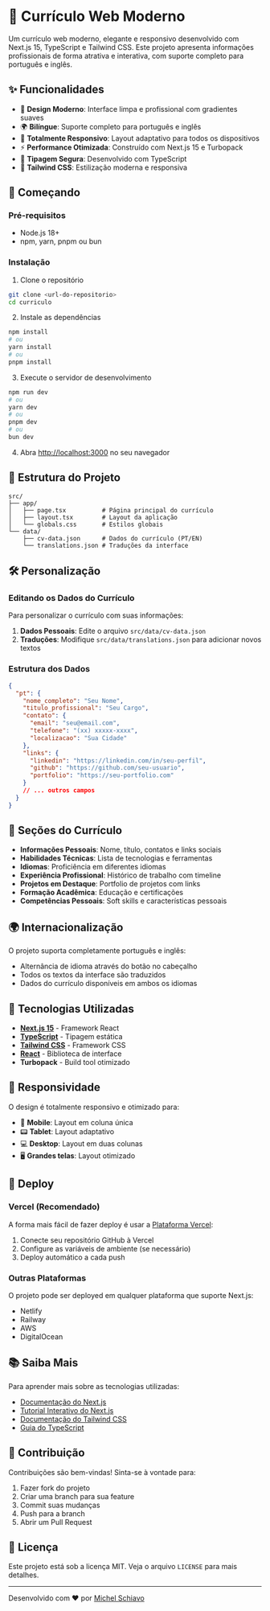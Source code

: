 # 📄 Currículo Web Moderno

Um currículo web moderno, elegante e responsivo desenvolvido com Next.js 15, TypeScript e Tailwind CSS. Este projeto apresenta informações profissionais de forma atrativa e interativa, com suporte completo para português e inglês.

## ✨ Funcionalidades

- 🎨 **Design Moderno**: Interface limpa e profissional com gradientes suaves
- 🌍 **Bilíngue**: Suporte completo para português e inglês
- 📱 **Totalmente Responsivo**: Layout adaptativo para todos os dispositivos
- ⚡ **Performance Otimizada**: Construído com Next.js 15 e Turbopack
- 🎯 **Tipagem Segura**: Desenvolvido com TypeScript
- 🎨 **Tailwind CSS**: Estilização moderna e responsiva

## 🚀 Começando

### Pré-requisitos

- Node.js 18+
- npm, yarn, pnpm ou bun

### Instalação

1. Clone o repositório

```bash
git clone <url-do-repositorio>
cd curriculo
```

2. Instale as dependências

```bash
npm install
# ou
yarn install
# ou
pnpm install
```

3. Execute o servidor de desenvolvimento

```bash
npm run dev
# ou
yarn dev
# ou
pnpm dev
# ou
bun dev
```

4. Abra [http://localhost:3000](http://localhost:3000) no seu navegador

## 📁 Estrutura do Projeto

```
src/
├── app/
│   ├── page.tsx          # Página principal do currículo
│   ├── layout.tsx        # Layout da aplicação
│   └── globals.css       # Estilos globais
└── data/
    ├── cv-data.json      # Dados do currículo (PT/EN)
    └── translations.json # Traduções da interface
```

## 🛠️ Personalização

### Editando os Dados do Currículo

Para personalizar o currículo com suas informações:

1. **Dados Pessoais**: Edite o arquivo `src/data/cv-data.json`
2. **Traduções**: Modifique `src/data/translations.json` para adicionar novos textos

### Estrutura dos Dados

```json
{
  "pt": {
    "nome_completo": "Seu Nome",
    "titulo_profissional": "Seu Cargo",
    "contato": {
      "email": "seu@email.com",
      "telefone": "(xx) xxxxx-xxxx",
      "localizacao": "Sua Cidade"
    },
    "links": {
      "linkedin": "https://linkedin.com/in/seu-perfil",
      "github": "https://github.com/seu-usuario",
      "portfolio": "https://seu-portfolio.com"
    }
    // ... outros campos
  }
}
```

## 🎨 Seções do Currículo

- **Informações Pessoais**: Nome, título, contatos e links sociais
- **Habilidades Técnicas**: Lista de tecnologias e ferramentas
- **Idiomas**: Proficiência em diferentes idiomas
- **Experiência Profissional**: Histórico de trabalho com timeline
- **Projetos em Destaque**: Portfolio de projetos com links
- **Formação Acadêmica**: Educação e certificações
- **Competências Pessoais**: Soft skills e características pessoais

## 🌍 Internacionalização

O projeto suporta completamente português e inglês:

- Alternância de idioma através do botão no cabeçalho
- Todos os textos da interface são traduzidos
- Dados do currículo disponíveis em ambos os idiomas

## 🎨 Tecnologias Utilizadas

- **[Next.js 15](https://nextjs.org)** - Framework React
- **[TypeScript](https://www.typescriptlang.org)** - Tipagem estática
- **[Tailwind CSS](https://tailwindcss.com)** - Framework CSS
- **[React](https://reactjs.org)** - Biblioteca de interface
- **Turbopack** - Build tool otimizado

## 📱 Responsividade

O design é totalmente responsivo e otimizado para:

- 📱 **Mobile**: Layout em coluna única
- 📟 **Tablet**: Layout adaptativo
- 💻 **Desktop**: Layout em duas colunas
- 🖥️ **Grandes telas**: Layout otimizado

## 🚀 Deploy

### Vercel (Recomendado)

A forma mais fácil de fazer deploy é usar a [Plataforma Vercel](https://vercel.com/new?utm_medium=default-template&filter=next.js&utm_source=create-next-app&utm_campaign=create-next-app-readme):

1. Conecte seu repositório GitHub à Vercel
2. Configure as variáveis de ambiente (se necessário)
3. Deploy automático a cada push

### Outras Plataformas

O projeto pode ser deployed em qualquer plataforma que suporte Next.js:

- Netlify
- Railway
- AWS
- DigitalOcean

## 📚 Saiba Mais

Para aprender mais sobre as tecnologias utilizadas:

- [Documentação do Next.js](https://nextjs.org/docs)
- [Tutorial Interativo do Next.js](https://nextjs.org/learn)
- [Documentação do Tailwind CSS](https://tailwindcss.com/docs)
- [Guia do TypeScript](https://www.typescriptlang.org/docs)

## 🤝 Contribuição

Contribuições são bem-vindas! Sinta-se à vontade para:

1. Fazer fork do projeto
2. Criar uma branch para sua feature
3. Commit suas mudanças
4. Push para a branch
5. Abrir um Pull Request

## 📄 Licença

Este projeto está sob a licença MIT. Veja o arquivo `LICENSE` para mais detalhes.

---

Desenvolvido com ❤️ por [Michel Schiavo](https://github.com/MichelSchiavo)
